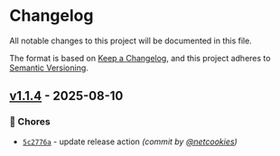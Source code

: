 # Changelog
All notable changes to this project will be documented in this file.

The format is based on [Keep a Changelog](https://keepachangelog.com/en/1.0.0/),
and this project adheres to [Semantic Versioning](https://semver.org/spec/v2.0.0.html).

## [v1.1.4] - 2025-08-10
### :wrench: Chores
- [`5c2776a`](https://github.com/netcookies/isulewTools/commit/5c2776aad046326f392e0c602146d5e8b0b3502d) - update release action *(commit by [@netcookies](https://github.com/netcookies))*

[v1.1.4]: https://github.com/netcookies/isulewTools/compare/v1.1.3...v1.1.4
